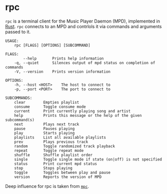 rpc
===

`rpc` is a terminal client for the Music Player Daemon (MPD), implemented in [Rust](https://rust-lang.org). `rpc` connects to an MPD and contrlols it via commands and arguments passed to it.

```
USAGE:
    rpc [FLAGS] [OPTIONS] [SUBCOMMAND]

FLAGS:
        --help       Prints help information
    -q, --quiet      Silences output of mpd status on completion of commands
    -V, --version    Prints version information

OPTIONS:
    -h, --host <HOST>    The host to connect to
    -p, --port <PORT>    The port to connect to

SUBCOMMANDS:
    clear        Empties playlist
    consume      Toggle consume mode
    current      Print currently playing song and artist
    help         Prints this message or the help of the given subcommand(s)
    next         Plays next track
    pause        Pauses playing
    play         Starts playing
    playlists    List all available playlists
    prev         Plays previous track
    random       Toggle randomized track playback
    repeat       Toggle repeat mode
    shuffle      Shuffle playlist order
    single       Toggle single mode if state (on|off) is not specified
    status       Print current mpd status
    stop         Stops playing
    toggle       Toggles between play and pause
    version      Reports the version of MPD
```

Deep influence for rpc is taken from [`mpc`](https://github.com/MaxKellermann/mpc).
